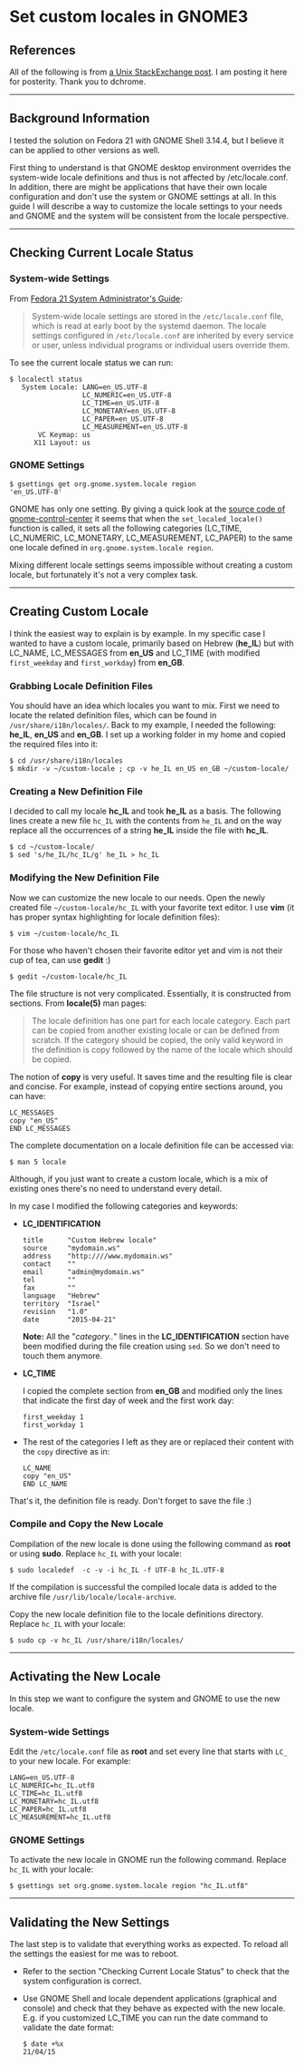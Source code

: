 # Set custom locales in GNOME3

## References

All of the following is from [a Unix StackExchange
post](https://unix.stackexchange.com/questions/136920/set-custom-locales-in-gnome3-on-fedora-20#197693).
I am posting it here for posterity. Thank you to dchrome.

----------

## Background Information

I tested the solution on Fedora 21 with GNOME Shell 3.14.4, but I believe it can
be applied to other versions as well.

First thing to understand is that GNOME desktop environment overrides the
system-wide locale definitions and thus is not affected by /etc/locale.conf. In
addition, there are might be applications that have their own locale
configuration and don't use the system or GNOME settings at all. In this guide I
will describe a way to customize the locale settings to your needs and GNOME and
the system will be consistent from the locale perspective.

----------

## Checking Current Locale Status

### System-wide Settings

From [Fedora 21 System Administrator's
Guide](http://docs.fedoraproject.org/en-US/Fedora/21/html/System_Administrators_Guide/ch-System_Locale_and_Keyboard_Configuration.html):

> System-wide locale settings are stored in the `/etc/locale.conf` file, which
> is read at early boot by the systemd daemon. The locale settings configured in
> `/etc/locale.conf` are inherited by every service or user, unless individual
> programs or individual users override them.

To see the current locale status we can run:

```
$ localectl status
   System Locale: LANG=en_US.UTF-8
                  LC_NUMERIC=en_US.UTF-8
                  LC_TIME=en_US.UTF-8
                  LC_MONETARY=en_US.UTF-8
                  LC_PAPER=en_US.UTF-8
                  LC_MEASUREMENT=en_US.UTF-8
       VC Keymap: us
      X11 Layout: us
```

### GNOME Settings

```
$ gsettings get org.gnome.system.locale region
'en_US.UTF-8'
```

GNOME has only one setting. By giving a quick look at the [source code of
gnome-control-center](https://git.gnome.org/browse/gnome-control-center/plain/panels/region/cc-region-panel.c?id=GNOME_CONTROL_CENTER_3_14_4)
it seems that when the `set_localed_locale()` function is called, it sets all
the following categories (LC\_TIME, LC\_NUMERIC, LC\_MONETARY, LC\_MEASUREMENT,
LC\_PAPER) to the same one locale defined in `org.gnome.system.locale region`.

Mixing different locale settings seems impossible without creating a custom locale, but fortunately it's not a very complex task.

----------

## Creating Custom Locale

I think the easiest way to explain is by example. In my specific case I wanted
to have a custom locale, primarily based on Hebrew (**he_IL**) but with
LC\_NAME, LC\_MESSAGES from **en_US** and LC\_TIME (with modified
`first_weekday` and `first_workday`) from **en_GB**.

### Grabbing Locale Definition Files

You should have an idea which locales you want to mix. First we need to locate
the related definition files, which can be found in `/usr/share/i18n/locales/`.
Back to my example, I needed the following: **he_IL**, **en_US** and **en_GB**.
I set up a working folder in my home and copied the required files into it:

```
$ cd /usr/share/i18n/locales
$ mkdir -v ~/custom-locale ; cp -v he_IL en_US en_GB ~/custom-locale/
```

### Creating a New Definition File

I decided to call my locale **hc_IL** and took **he_IL** as a basis. The
following lines create a new file `hc_IL` with the contents from `he_IL` and on
the way replace all the occurrences of a string **he_IL** inside the file with
**hc_IL**.

```
$ cd ~/custom-locale/
$ sed 's/he_IL/hc_IL/g' he_IL > hc_IL
```

### Modifying the New Definition File

Now we can customize the new locale to our needs. Open the newly created file
`~/custom-locale/hc_IL` with your favorite text editor. I use **vim** (it has
proper syntax highlighting for locale definition files):

```
$ vim ~/custom-locale/hc_IL
```

For those who haven't chosen their favorite editor yet and vim is not their cup
of tea, can use **gedit** :)

```
$ gedit ~/custom-locale/hc_IL
```

The file structure is not very complicated. Essentially, it is constructed from
sections. From **locale(5)** man pages:

> The locale definition has one part for each locale category. Each part can be
> copied from another existing locale or can be defined from scratch. If the
> category should be copied, the only valid keyword in the definition is copy
> followed by the name of the locale which should be copied.

The notion of **copy** is very useful. It saves time and the resulting file is
clear and concise. For example, instead of copying entire sections around, you
can have:

```
LC_MESSAGES
copy "en_US"
END LC_MESSAGES
```

The complete documentation on a locale definition file can be accessed via:

```
$ man 5 locale
```

Although, if you just want to create a custom locale, which is a mix of existing ones there's no need to understand every detail.

In my case I modified the following categories and keywords:

- **LC_IDENTIFICATION**
  ```
  title      "Custom Hebrew locale"
  source     "mydomain.ws"
  address    "http:////www.mydomain.ws"
  contact    ""
  email      "admin@mydomain.ws"
  tel        ""
  fax        ""
  language   "Hebrew"
  territory  "Israel"
  revision   "1.0"
  date       "2015-04-21"
  ```
  **Note:** All the "*category..*" lines in the **LC_IDENTIFICATION** section
  have been modified during the file creation using `sed`. So we don't need to
  touch them anymore.

- **LC_TIME**

  I copied the complete section from **en_GB** and modified only the lines that
  indicate the first day of week and the first work day:
  ```
  first_weekday 1
  first_workday 1
  ```

- The rest of the categories I left as they are or replaced their content with
  the `copy` directive as in:
  ```
  LC_NAME
  copy "en_US"
  END LC_NAME
  ```

That's it, the definition file is ready. Don't forget to save the file :)

### Compile and Copy the New Locale

Compilation of the new locale is done using the following command as **root** or
using **sudo**. Replace `hc_IL` with your locale:

```
$ sudo localedef  -c -v -i hc_IL -f UTF-8 hc_IL.UTF-8
```

If the compilation is successful the compiled locale data is added to the
archive file `/usr/lib/locale/locale-archive`.

Copy the new locale definition file to the locale definitions directory. Replace
`hc_IL` with your locale:

```
$ sudo cp -v hc_IL /usr/share/i18n/locales/
```

----------

## Activating the New Locale

In this step we want to configure the system and GNOME to use the new locale.

### System-wide Settings

Edit the `/etc/locale.conf` file as **root** and set every line that starts with
`LC_` to your new locale. For example:

```
LANG=en_US.UTF-8
LC_NUMERIC=hc_IL.utf8
LC_TIME=hc_IL.utf8
LC_MONETARY=hc_IL.utf8
LC_PAPER=hc_IL.utf8
LC_MEASUREMENT=hc_IL.utf8
```

### GNOME Settings

To activate the new locale in GNOME run the following command. Replace `hc_IL`
with your locale:

```
$ gsettings set org.gnome.system.locale region "hc_IL.utf8"
```

----------

## Validating the New Settings

The last step is to validate that everything works as expected. To reload all
the settings the easiest for me was to reboot.

- Refer to the section "Checking Current Locale Status" to check that the system
  configuration is correct.

- Use GNOME Shell and locale dependent applications (graphical and console) and
  check that they behave as expected with the new locale. E.g. if you customized
  LC\_TIME you can run the date command to validate the date format:
  ```
  $ date +%x
  21/04/15
  ```
